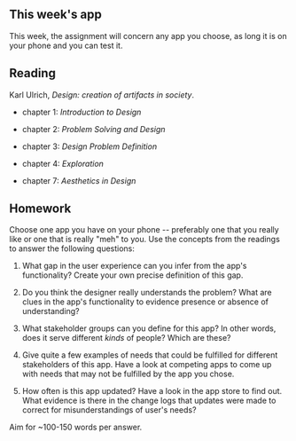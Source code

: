## This week's app

This week, the assignment will concern any app you choose, as long it is on your phone and you can test it.

## Reading

Karl Ulrich, *Design: creation of artifacts in society*.

* chapter 1: *Introduction to Design*

* chapter 2: *Problem Solving and Design*

* chapter 3: *Design Problem Definition*

* chapter 4: *Exploration*

* chapter 7: *Aesthetics in Design*

## Homework

Choose one app you have on your phone -- preferably one that you really like or one that is really "meh" to you. Use the concepts from the readings to answer the following questions:

1. What gap in the user experience can you infer from the app's functionality? Create your own precise definition of this gap.

2. Do you think the designer really understands the problem? What are clues in the app's functionality to evidence presence or absence of understanding?

3. What stakeholder groups can you define for this app? In other words, does it serve different *kinds* of people? Which are these?

4. Give quite a few examples of needs that could be fulfilled for different stakeholders of this app. Have a look at competing apps to come up with needs that may not be fulfilled by the app you chose.

5. How often is this app updated? Have a look in the app store to find out. What evidence is there in the change logs that updates were made to correct for misunderstandings of user's needs?

Aim for ~100-150 words per answer.
